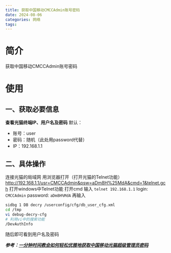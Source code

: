 ```yaml
---
title: 获取中国移动CMCCAdmin账号密码
date: 2024-08-06
categories: 网络
tags:
---
```

# 简介
获取中国移动CMCCAdmin账号密码

# 使用
## 一、获取必要信息
**查看光猫终端IP、用户名及密码**
默认：
- 账号：user
- 密码：随机（此处用password代替）
- IP：192.168.1.1

## 二、具体操作
连接光猫的局域网
用浏览器打开（打开光猫的Telnet功能）
http://192.168.1.1/usr=CMCCAdmin&psw=aDm8H%25MdA&cmd=1&telnet.gch
打开windows中Telnet功能
打开cmd 输入 
`telnet 192.168.1.1`
login: `CMCCAdmin`
password: `aDm8H%MdA`
再输入
```bash
sidbg 1 DB decry /userconfig/cfg/db_user_cfg.xml
cd /tmp
vi debug-decry-cfg
# 利用vi中的搜索功能
/DevAuthInfo
```
随后即可看到用户名及密码

***参考：[一分钟时间教会如何轻松优雅地获取中国移动光猫超级管理员密码 ](https://www.bilibili.com/read/cv33997947/)***
